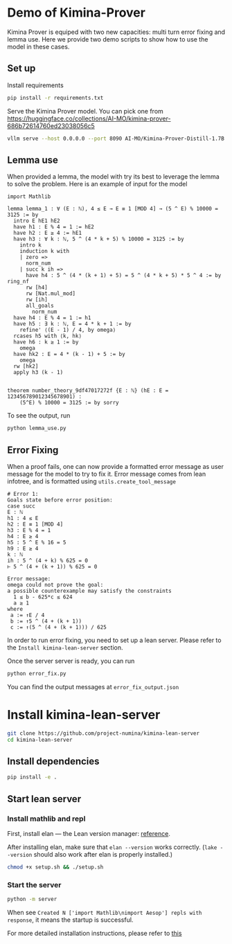 # Demo of Kimina-Prover

Kimina Prover is equiped with two new capacities: multi turn error fixing and lemma use. Here we provide two demo scripts to show how to use the model in these cases.

## Set up
Install requirements
```bash
pip install -r requirements.txt
```

Serve the Kimina Prover model. You can pick one from https://huggingface.co/collections/AI-MO/kimina-prover-686b72614760ed23038056c5

```bash
vllm serve --host 0.0.0.0 --port 8090 AI-MO/Kimina-Prover-Distill-1.7B
```

## Lemma use
When provided a lemma, the model with try its best to leverage the lemma to solve the problem. Here is an example of input for the model

```lean4
import Mathlib

lemma lemma_1 : ∀ (E : ℕ), 4 ≤ E → E ≡ 1 [MOD 4] → (5 ^ E) % 10000 = 3125 := by
  intro E hE1 hE2
  have h1 : E % 4 = 1 := hE2
  have h2 : E ≥ 4 := hE1
  have h3 : ∀ k : ℕ, 5 ^ (4 * k + 5) % 10000 = 3125 := by
    intro k
    induction k with
    | zero =>
      norm_num
    | succ k ih =>
      have h4 : 5 ^ (4 * (k + 1) + 5) = 5 ^ (4 * k + 5) * 5 ^ 4 := by ring_nf
      rw [h4]
      rw [Nat.mul_mod]
      rw [ih]
      all_goals
        norm_num
  have h4 : E % 4 = 1 := h1
  have h5 : ∃ k : ℕ, E = 4 * k + 1 := by
    refine' ⟨(E - 1) / 4, by omega⟩
  rcases h5 with ⟨k, hk⟩
  have h6 : k ≥ 1 := by
    omega
  have hk2 : E = 4 * (k - 1) + 5 := by
    omega
  rw [hk2]
  apply h3 (k - 1)


theorem number_theory_9df47017272f {E : ℕ} (hE : E = 123456789012345678901) :
    (5^E) % 10000 = 3125 := by sorry
```

To see the output, run
```bash
python lemma_use.py
```


## Error Fixing

When a proof fails, one can now provide a formatted error message as user message for the model to try to fix it.
Error message comes from lean infotree, and is formatted using `utils.create_tool_message`

```
# Error 1:
Goals state before error position: 
case succ
E : ℕ
h1 : 4 ≤ E
h2 : E ≡ 1 [MOD 4]
h3 : E % 4 = 1
h4 : E ≥ 4
h5 : 5 ^ E % 16 = 5
h9 : E ≥ 4
k : ℕ
ih : 5 ^ (4 + k) % 625 = 0
⊢ 5 ^ (4 + (k + 1)) % 625 = 0

Error message: 
omega could not prove the goal:
a possible counterexample may satisfy the constraints
  1 ≤ b - 625*c ≤ 624
  a ≥ 1
where
 a := ↑E / 4
 b := ↑5 ^ (4 + (k + 1))
 c := ↑(5 ^ (4 + (k + 1))) / 625
 ```

In order to run error fixing, you need to set up a lean server. Please refer to the `Install kimina-lean-server` section.

Once the server server is ready, you can run 
```bash
python error_fix.py
```

You can find the output messages at `error_fix_output.json`


# Install kimina-lean-server

```bash
git clone https://github.com/project-numina/kimina-lean-server
cd kimina-lean-server
```

## Install dependencies
```bash
pip install -e .
```

## Start lean server


### Install mathlib and repl

First, install elan — the Lean version manager: [reference](https://github.com/leanprover/elan).

After installing elan, make sure that `elan --version` works correctly.
(`lake --version` should also work after elan is properly installed.)


```bash
chmod +x setup.sh && ./setup.sh
```

### Start the server
```bash
python -m server
```

When see `Created N ['import Mathlib\nimport Aesop'] repls with response`, it means the startup is successful.

For more detailed installation instructions, please refer to [this](https://github.com/project-numina/kimina-lean-server)